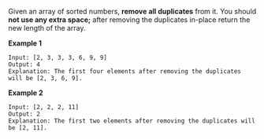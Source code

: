 Given an array of sorted numbers, **remove all duplicates** from it. You should **not use any extra space;** after removing the duplicates in-place return the new length of the array.

**Example 1**

```
Input: [2, 3, 3, 3, 6, 9, 9]
Output: 4
Explanation: The first four elements after removing the duplicates will be [2, 3, 6, 9].
```

**Example 2**

```
Input: [2, 2, 2, 11]
Output: 2
Explanation: The first two elements after removing the duplicates will be [2, 11].
```